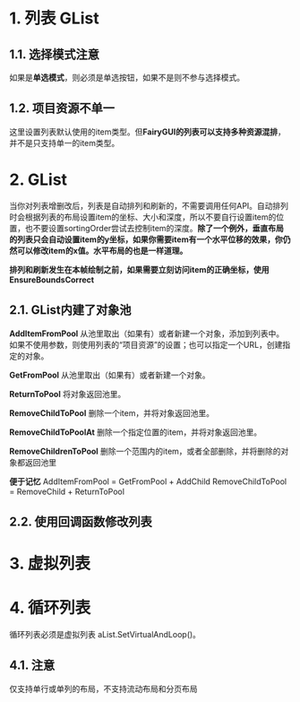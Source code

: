 # 1. 列表 GList
## 1.1. 选择模式注意
如果是**单选模式**，则必须是单选按钮，如果不是则不参与选择模式。
## 1.2. 项目资源不单一
这里设置列表默认使用的item类型。但**FairyGUI的列表可以支持多种资源混排**，并不是只支持单一的item类型。

# 2. GList
当你对列表增删改后，列表是自动排列和刷新的，不需要调用任何API。自动排列时会根据列表的布局设置item的坐标、大小和深度，所以不要自行设置item的位置，也不要设置sortingOrder尝试去控制item的深度。**除了一个例外，垂直布局的列表只会自动设置item的y坐标，如果你需要item有一个水平位移的效果，你仍然可以修改item的x值。水平布局的也是一样道理。**

**排列和刷新发生在本帧绘制之前，如果需要立刻访问item的正确坐标，使用EnsureBoundsCorrect**
## 2.1. GList内建了对象池
**AddItemFromPool** 从池里取出（如果有）或者新建一个对象，添加到列表中。如果不使用参数，则使用列表的“项目资源”的设置；也可以指定一个URL，创建指定的对象。

**GetFromPool** 从池里取出（如果有）或者新建一个对象。

**ReturnToPool** 将对象返回池里。

**RemoveChildToPool** 删除一个item，并将对象返回池里。

**RemoveChildToPoolAt** 删除一个指定位置的item，并将对象返回池里。

**RemoveChildrenToPool** 删除一个范围内的item，或者全部删除，并将删除的对象都返回池里

**便于记忆**
AddItemFromPool = GetFromPool + AddChild
RemoveChildToPool = RemoveChild + ReturnToPool

## 2.2. 使用回调函数修改列表


# 3. 虚拟列表



# 4. 循环列表
循环列表必须是虚拟列表
aList.SetVirtualAndLoop()。

## 4.1. 注意
仅支持单行或单列的布局，不支持流动布局和分页布局
